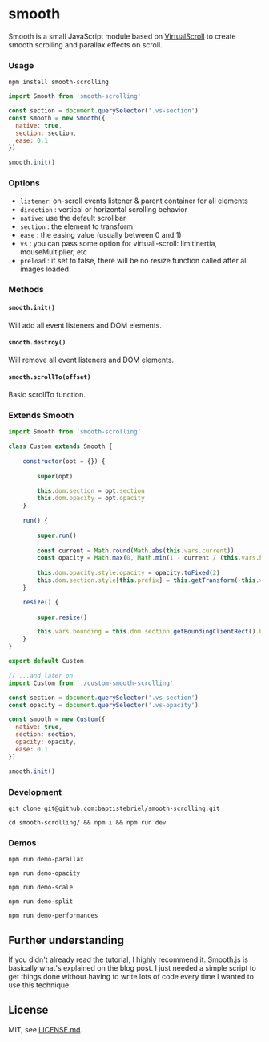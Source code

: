 # smooth

Smooth is a small JavaScript module based on [VirtualScroll](http://www.everyday3d.com/blog/index.php/2014/08/18/smooth-scrolling-with-virtualscroll/) to create smooth scrolling and parallax effects on scroll.

### Usage

`npm install smooth-scrolling`

```javascript
import Smooth from 'smooth-scrolling'

const section = document.querySelector('.vs-section')
const smooth = new Smooth({
  native: true,
  section: section,
  ease: 0.1
})

smooth.init()
```

### Options

- `listener`: on-scroll events listener & parent container for all elements
- `direction` : vertical or horizontal scrolling behavior
- `native`: use the default scrollbar
- `section` : the element to transform
- `ease` : the easing value (usually between 0 and 1)
- `vs` : you can pass some option for virtuall-scroll: limitInertia, mouseMultiplier, etc
- `preload` : if set to false, there will be no resize function called after all images loaded

### Methods

#### `smooth.init()`

Will add all event listeners and DOM elements.

#### `smooth.destroy()`

Will remove all event listeners and DOM elements.

#### `smooth.scrollTo(offset)`

Basic scrollTo function.

### Extends Smooth

```javascript
import Smooth from 'smooth-scrolling'

class Custom extends Smooth {
    
    constructor(opt = {}) {
        
        super(opt)

        this.dom.section = opt.section
        this.dom.opacity = opt.opacity
    }
    
    run() {
        
        super.run()
        
        const current = Math.round(Math.abs(this.vars.current))
        const opacity = Math.max(0, Math.min(1 - current / (this.vars.height * .5), 1))
        
        this.dom.opacity.style.opacity = opacity.toFixed(2)
        this.dom.section.style[this.prefix] = this.getTransform(-this.vars.current.toFixed(2))
    }

    resize() {
        
        super.resize()

        this.vars.bounding = this.dom.section.getBoundingClientRect().height - this.vars.height
    }
}

export default Custom
```

```javascript
// ...and later on
import Custom from './custom-smooth-scrolling'

const section = document.querySelector('.vs-section')
const opacity = document.querySelector('.vs-opacity')

const smooth = new Custom({
  native: true,
  section: section,
  opacity: opacity,
  ease: 0.1
})

smooth.init()
```

### Development

`git clone git@github.com:baptistebriel/smooth-scrolling.git`

`cd smooth-scrolling/ && npm i && npm run dev`

### Demos

`npm run demo-parallax`

`npm run demo-opacity`

`npm run demo-scale`

`npm run demo-split`

`npm run demo-performances`

## Further understanding

If you didn't already read [the tutorial](http://www.everyday3d.com/blog/index.php/2014/08/18/smooth-scrolling-with-virtualscroll/), I highly recommend it.
Smooth.js is basically what's explained on the blog post. I just needed a simple script to get things done without having to write lots of code every time I wanted to use this technique.

## License

MIT, see [LICENSE.md](https://github.com/BaptisteBriel/smooth/blob/master/LICENSE).
